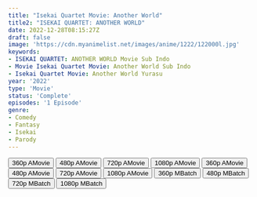 ```yaml
---
title: "Isekai Quartet Movie: Another World"
title2: "ISEKAI QUARTET: ANOTHER WORLD"
date: 2022-12-28T08:15:27Z
draft: false
image: 'https://cdn.myanimelist.net/images/anime/1222/122000l.jpg'
keywords:
- ISEKAI QUARTET: ANOTHER WORLD Movie Sub Indo
- Movie Isekai Quartet Movie: Another World Sub Indo
- Isekai Quartet Movie: Another World Yurasu
year: '2022'
type: 'Movie'
status: 'Complete'
episodes: '1 Episode'
genre:
- Comedy
- Fantasy
- Isekai
- Parody
---
```


<div class="d-g gg-5 gtc-r ai-c">
<button onclick="window.open('?barc=BeSINmjUFr_20221228/1/MP4/Kuramanime-ISKQT_MOV-360p-Yurasu','_blank')">360p AMovie</button>
<button onclick="window.open('?barc=BeSINmjUFr_20221228/1/MP4/Kuramanime-ISKQT_MOV-480p-Yurasu','_blank')">480p AMovie</button>
<button onclick="window.open('?barc=BeSINmjUFr_20221228/1/MP4/Kuramanime-ISKQT_MOV-720p-Yurasu','_blank')">720p AMovie</button>
<button onclick="window.open('?barc=BeSINmjUFr_20221228/1/MP4/Kuramanime-ISKQT_MOV-1080p-Yurasu','_blank')">1080p AMovie</button>
<button onclick="window.open('?barc=NzYKaJs6TN_20221228/1/MP4/Kuramanime-ISKQT_MOV-360p-Yurasu','_blank')">360p AMovie</button>
<button onclick="window.open('?barc=NzYKaJs6TN_20221228/1/MP4/Kuramanime-ISKQT_MOV-480p-Yurasu','_blank')">480p AMovie</button>
<button onclick="window.open('?barc=NzYKaJs6TN_20221228/1/MP4/Kuramanime-ISKQT_MOV-720p-Yurasu','_blank')">720p AMovie</button>
<button onclick="window.open('?barc=NzYKaJs6TN_20221228/1/MP4/Kuramanime-ISKQT_MOV-1080p-Yurasu','_blank')">1080p AMovie</button>
<button onclick="window.open('?bmed=yuuyp1c864wsydl','_blank')">360p MBatch</button>
<button onclick="window.open('?bmed=bobzowta37bgmbi','_blank')">480p MBatch</button>
<button onclick="window.open('?bmed=8d4bbwbqroh8r0y','_blank')">720p MBatch</button>
<button onclick="window.open('?bmed=j5nm4vvvqfugzxv','_blank')">1080p MBatch</button>
</div>